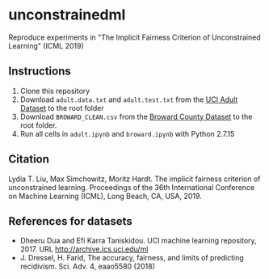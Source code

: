 # unconstrainedml
Reproduce experiments in "The Implicit Fairness Criterion of Unconstrained Learning" (ICML 2019)

## Instructions

1. Clone this repository
2. Download `adult.data.txt` and `adult.test.txt` from the [UCI Adult Dataset](https://archive.ics.uci.edu/ml/datasets/adult) to the root folder
3. Download `BROWARD_CLEAN.csv` from the [Broward County Dataset](https://www.cs.dartmouth.edu/farid/downloads/publications/scienceadvances17/) to the root folder.
4. Run all cells in `adult.ipynb` and `broward.ipynb` with Python 2.7.15

## Citation
Lydia T. Liu, Max Simchowitz, Moritz Hardt. The implicit fairness criterion of unconstrained learning. Proceedings of the 36th International Conference on Machine Learning (ICML), Long Beach, CA, USA, 2019.

## References for datasets

- Dheeru Dua and Efi Karra Taniskidou. UCI machine learning
repository, 2017. URL http://archive.ics.uci.edu/ml
- J. Dressel, H. Farid, The accuracy, fairness, and limits of predicting recidivism. Sci. Adv.
4, eaao5580 (2018)
